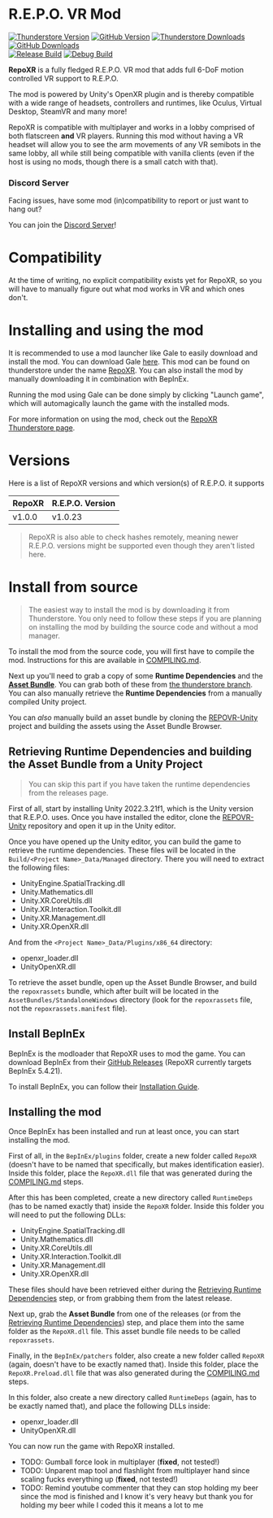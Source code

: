 # R.E.P.O. VR Mod

[![Thunderstore Version](https://img.shields.io/thunderstore/v/DaXcess/RepoXR?style=for-the-badge&logo=thunderstore&logoColor=white)](https://thunderstore.io/c/repo/p/DaXcess/RepoXR)
[![GitHub Version](https://img.shields.io/github/v/release/DaXcess/RepoXR?style=for-the-badge&logo=github)](https://github.com/DaXcess/RepoXR/releases/latest)
[![Thunderstore Downloads](https://img.shields.io/thunderstore/dt/DaXcess/RepoXR?style=for-the-badge&logo=thunderstore&logoColor=white)](https://thunderstore.io/c/repo/p/DaXcess/RepoXR)
[![GitHub Downloads](https://img.shields.io/github/downloads/DaXcess/RepoXR/total?style=for-the-badge&logo=github)](https://github.com/DaXcess/RepoXR/releases/latest)
<br />
[![Release Build](https://img.shields.io/github/actions/workflow/status/DaXcess/RepoXR/build-release.yaml?branch=main&style=for-the-badge&label=RELEASE)](https://github.com/DaXcess/RepoXR/actions/workflows/build-release.yaml)
[![Debug Build](https://img.shields.io/github/actions/workflow/status/DaXcess/RepoXR/build-debug.yaml?branch=dev&style=for-the-badge&label=DEBUG)](https://github.com/DaXcess/RepoXR/actions/workflows/build-debug.yaml)

**RepoXR** is a fully fledged R.E.P.O. VR mod that adds full 6-DoF motion controlled VR support to R.E.P.O.

The mod is powered by Unity's OpenXR plugin and is thereby compatible with a wide range of headsets, controllers and runtimes, like Oculus, Virtual Desktop, SteamVR and many more!

RepoXR is compatible with multiplayer and works in a lobby comprised of both flatscreen **and** VR players. Running this mod without having a VR headset will allow you to see the arm movements of any VR semibots in the same lobby, all while still being compatible with vanilla clients (even if the host is using no mods, though there is a small catch with that).

### Discord Server

Facing issues, have some mod (in)compatibility to report or just want to hang out?

You can join the [Discord Server](https://discord.gg/2DxNgpPZUF)!

# Compatibility

At the time of writing, no explicit compatibility exists yet for RepoXR, so you will have to manually figure out what mod works in VR and which ones don't.

# Installing and using the mod

It is recommended to use a mod launcher like Gale to easily download and install the mod. You can download Gale [here](https://kesomannen.com/gale). This mod can be found on thunderstore under the name [RepoXR](https://thunderstore.io/c/repo/p/DaXcess/RepoXR). You can also install the mod by manually downloading it in combination with BepInEx.

Running the mod using Gale can be done simply by clicking "Launch game", which will automagically launch the game with the installed mods.

For more information on using the mod, check out the [RepoXR Thunderstore page](https://thunderstore.io/c/repo/p/DaXcess/RepoXR).

# Versions

Here is a list of RepoXR versions and which version(s) of R.E.P.O. it supports

| RepoXR | R.E.P.O. Version |
|--------|------------------|
| v1.0.0 | v1.0.23          |

> RepoXR is also able to check hashes remotely, meaning newer R.E.P.O. versions might be supported even though they aren't listed here.

# Install from source

> The easiest way to install the mod is by downloading it from Thunderstore. You only need to follow these steps if you are planning on installing the mod by building the source code and without a mod manager.

To install the mod from the source code, you will first have to compile the mod. Instructions for this are available in [COMPILING.md](COMPILING.md).

Next up you'll need to grab a copy of some **Runtime Dependencies** and the [**Asset Bundle**](https://github.com/DaXcess/RepoXR/blob/thunderstore/repoxrassets). You can grab both of these from [the thunderstore branch](https://github.com/DaXcess/RepoXR/tree/thunderstore).
You can also manually retrieve the **Runtime Dependencies** from a manually compiled Unity project.

You can *also* manually build an asset bundle by cloning the [REPOVR-Unity](https://github.com/DaXcess/REPOVR-Unity) project and building the assets using the Asset Bundle Browser.

## Retrieving Runtime Dependencies and building the Asset Bundle from a Unity Project

> You can skip this part if you have taken the runtime dependencies from the releases page.

First of all, start by installing Unity 2022.3.21f1, which is the Unity version that R.E.P.O. uses. Once you have installed the editor, clone the [REPOVR-Unity](https://github.com/DaXcess/REPOVR-Unity) repository and open it up in the Unity editor.

Once you have opened up the Unity editor, you can build the game to retrieve the runtime dependencies. These files will be located in the `Build/<Project Name>_Data/Managed` directory. There you will need to extract the following files:

- UnityEngine.SpatialTracking.dll
- Unity.Mathematics.dll
- Unity.XR.CoreUtils.dll
- Unity.XR.Interaction.Toolkit.dll
- Unity.XR.Management.dll
- Unity.XR.OpenXR.dll

And from the `<Project Name>_Data/Plugins/x86_64` directory:

- openxr_loader.dll
- UnityOpenXR.dll

To retrieve the asset bundle, open up the Asset Bundle Browser, and build the `repoxrassets` bundle, which after built will be located in the `AssetBundles/StandaloneWindows` directory (look for the `repoxrassets` file, not the `repoxrassets.manifest` file).

## Install BepInEx

BepInEx is the modloader that RepoXR uses to mod the game. You can download BepInEx from their [GitHub Releases](https://github.com/BepInEx/BepInEx/releases) (RepoXR currently targets BepInEx 5.4.21).

To install BepInEx, you can follow their [Installation Guide](https://docs.bepinex.dev/articles/user_guide/installation/index.html#installing-bepinex-1).

## Installing the mod

Once BepInEx has been installed and run at least once, you can start installing the mod.

First of all, in the `BepInEx/plugins` folder, create a new folder called `RepoXR` (doesn't have to be named that specifically, but makes identification easier). Inside this folder, place the `RepoXR.dll` file that was generated during the [COMPILING.md](COMPILING.md) steps.

After this has been completed, create a new directory called `RuntimeDeps` (has to be named exactly that) inside the `RepoXR` folder. Inside this folder you will need to put the following DLLs:

- UnityEngine.SpatialTracking.dll
- Unity.Mathematics.dll
- Unity.XR.CoreUtils.dll
- Unity.XR.Interaction.Toolkit.dll
- Unity.XR.Management.dll
- Unity.XR.OpenXR.dll

These files should have been retrieved either during the [Retrieving Runtime Dependencies](#retrieving-runtime-dependencies-and-building-the-asset-bundle-from-a-unity-project) step, or from grabbing them from the latest release.

Next up, grab the **Asset Bundle** from one of the releases (or from the [Retrieving Runtime Dependencies](#retrieving-runtime-dependencies-and-building-the-asset-bundle-from-a-unity-project)) step, and place them into the same folder as the `RepoXR.dll` file. This asset bundle file needs to be called `repoxrassets`.

Finally, in the `BepInEx/patchers` folder, also create a new folder called `RepoXR` (again, doesn't have to be exactly named that). Inside this folder, place the `RepoXR.Preload.dll` file that was also generated during the [COMPILING.md](COMPILING.md) steps.

In this folder, also create a new directory called `RuntimeDeps` (again, has to be exactly named that), and place the following DLLs inside:

- openxr_loader.dll
- UnityOpenXR.dll

You can now run the game with RepoXR installed.

- TODO: Gumball force look in multiplayer (**fixed**, not tested!)
- TODO: Unparent map tool and flashlight from multiplayer hand since scaling fucks everything up (**fixed**, not tested!)
- TODO: Remind youtube commenter that they can stop holding my beer since the mod is finished and I know it's very heavy but thank you for holding my beer while I coded this it means a lot to me
